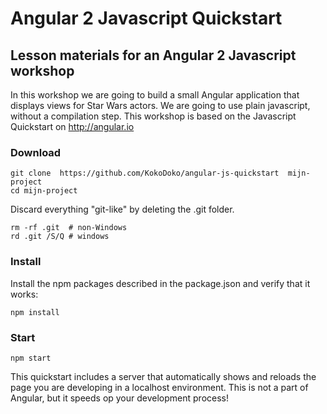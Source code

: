 # Angular 2 Javascript Quickstart

## Lesson materials for an Angular 2 Javascript workshop

In this workshop we are going to build a small Angular application that displays views for Star Wars actors. We are going to use plain javascript, without a compilation step. This workshop is based on the Javascript Quickstart on http://angular.io

### Download 

```
git clone  https://github.com/KokoDoko/angular-js-quickstart  mijn-project
cd mijn-project
```
Discard everything "git-like" by deleting the .git folder.

```
rm -rf .git  # non-Windows
rd .git /S/Q # windows
```

### Install

Install the npm packages described in the package.json and verify that it works:

`npm install`

### Start

`npm start`

This quickstart includes a server that automatically shows and reloads the page you are developing in a localhost environment. This is not a part of Angular, but it speeds op your development process!

